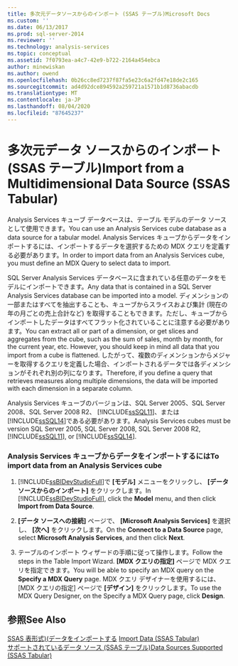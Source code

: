 ```yaml
---
title: 多次元データソースからのインポート (SSAS テーブル)Microsoft Docs
ms.custom: ''
ms.date: 06/13/2017
ms.prod: sql-server-2014
ms.reviewer: ''
ms.technology: analysis-services
ms.topic: conceptual
ms.assetid: 7f0793ea-a4c7-42e9-b722-2164a454ebca
author: minewiskan
ms.author: owend
ms.openlocfilehash: 0b26cc8ed7237f87fa5e23c6a2fd47e18de2c165
ms.sourcegitcommit: ad4d92dce894592a259721a1571b1d8736abacdb
ms.translationtype: MT
ms.contentlocale: ja-JP
ms.lasthandoff: 08/04/2020
ms.locfileid: "87645237"
---
```

# <a name="import-from-a-multidimensional-data-source-ssas-tabular"></a><span data-ttu-id="9fedc-102">多次元データ ソースからのインポート (SSAS テーブル)</span><span class="sxs-lookup"><span data-stu-id="9fedc-102">Import from a Multidimensional Data Source (SSAS Tabular)</span></span>
  <span data-ttu-id="9fedc-103">Analysis Services キューブ データベースは、テーブル モデルのデータ ソースとして使用できます。</span><span class="sxs-lookup"><span data-stu-id="9fedc-103">You can use an Analysis Services cube database as a data source for a tabular model.</span></span> <span data-ttu-id="9fedc-104">Analysis Services キューブからデータをインポートするには、インポートするデータを選択するための MDX クエリを定義する必要があります。</span><span class="sxs-lookup"><span data-stu-id="9fedc-104">In order to import data from an Analysis Services cube, you must define an MDX Query to select data to import.</span></span>  
  
 <span data-ttu-id="9fedc-105">SQL Server Analysis Services データベースに含まれている任意のデータをモデルにインポートできます。</span><span class="sxs-lookup"><span data-stu-id="9fedc-105">Any data that is contained in a SQL Server Analysis Services database can be imported into a model.</span></span> <span data-ttu-id="9fedc-106">ディメンションの一部またはすべてを抽出することも、キューブからスライスおよび集計 (現在の年の月ごとの売上合計など) を取得することもできます。ただし、キューブからインポートしたデータはすべてフラット化されていることに注意する必要があります。</span><span class="sxs-lookup"><span data-stu-id="9fedc-106">You can extract all or part of a dimension, or get slices and aggregates from the cube, such as the sum of sales, month by month, for the current year, etc. However, you should keep in mind all data that you import from a cube is flattened.</span></span> <span data-ttu-id="9fedc-107">したがって、複数のディメンションからメジャーを取得するクエリを定義した場合、インポートされるデータでは各ディメンションがそれぞれ別の列になります。</span><span class="sxs-lookup"><span data-stu-id="9fedc-107">Therefore, if you define a query that retrieves measures along multiple dimensions, the data will be imported with each dimension in a separate column.</span></span>  
  
 <span data-ttu-id="9fedc-108">Analysis Services キューブのバージョンは、SQL Server 2005、SQL Server 2008、SQL Server 2008 R2、 [!INCLUDE[ssSQL11](../includes/sssql11-md.md)]、または [!INCLUDE[ssSQL14](../includes/sssql14-md.md)]である必要があります。</span><span class="sxs-lookup"><span data-stu-id="9fedc-108">Analysis Services cubes must be version SQL Server 2005, SQL Server 2008, SQL Server 2008 R2, [!INCLUDE[ssSQL11](../includes/sssql11-md.md)], or [!INCLUDE[ssSQL14](../includes/sssql14-md.md)].</span></span>  
  
### <a name="to-import-data-from-an-analysis-services-cube"></a><span data-ttu-id="9fedc-109">Analysis Services キューブからデータをインポートするには</span><span class="sxs-lookup"><span data-stu-id="9fedc-109">To import data from an Analysis Services cube</span></span>  
  
1.  <span data-ttu-id="9fedc-110">[!INCLUDE[ssBIDevStudioFull](../includes/ssbidevstudiofull-md.md)]で **[モデル]** メニューをクリックし、 **[データ ソースからのインポート]** をクリックします。</span><span class="sxs-lookup"><span data-stu-id="9fedc-110">In [!INCLUDE[ssBIDevStudioFull](../includes/ssbidevstudiofull-md.md)], click the **Model** menu, and then click **Import from Data Source**.</span></span>  
  
2.  <span data-ttu-id="9fedc-111">**[データ ソースへの接続]** ページで、 **[Microsoft Analysis Services]** を選択し、 **[次へ]** をクリックします。</span><span class="sxs-lookup"><span data-stu-id="9fedc-111">On the **Connect to a Data Source** page, select **Microsoft Analysis Services**, and then click **Next**.</span></span>  
  
3.  <span data-ttu-id="9fedc-112">テーブルのインポート ウィザードの手順に従って操作します。</span><span class="sxs-lookup"><span data-stu-id="9fedc-112">Follow the steps in the Table Import Wizard.</span></span> <span data-ttu-id="9fedc-113">**[MDX クエリの指定]** ページで MDX クエリを指定できます。</span><span class="sxs-lookup"><span data-stu-id="9fedc-113">You will be able to specify an MDX query on the **Specify a MDX Query** page.</span></span> <span data-ttu-id="9fedc-114">MDX クエリ デザイナーを使用するには、[MDX クエリの指定] ページで **[デザイン]** をクリックします。</span><span class="sxs-lookup"><span data-stu-id="9fedc-114">To use the MDX Query Designer, on the Specify a MDX Query page, click **Design**.</span></span>  
  
## <a name="see-also"></a><span data-ttu-id="9fedc-115">参照</span><span class="sxs-lookup"><span data-stu-id="9fedc-115">See Also</span></span>  
 <span data-ttu-id="9fedc-116">[SSAS 表形式&#41;&#40;データをインポートする](import-data-ssas-tabular.md) </span><span class="sxs-lookup"><span data-stu-id="9fedc-116">[Import Data &#40;SSAS Tabular&#41;](import-data-ssas-tabular.md) </span></span>  
 [<span data-ttu-id="9fedc-117">サポートされているデータ ソース &#40;SSAS テーブル&#41;</span><span class="sxs-lookup"><span data-stu-id="9fedc-117">Data Sources Supported &#40;SSAS Tabular&#41;</span></span>](tabular-models/data-sources-supported-ssas-tabular.md)  
  
  
